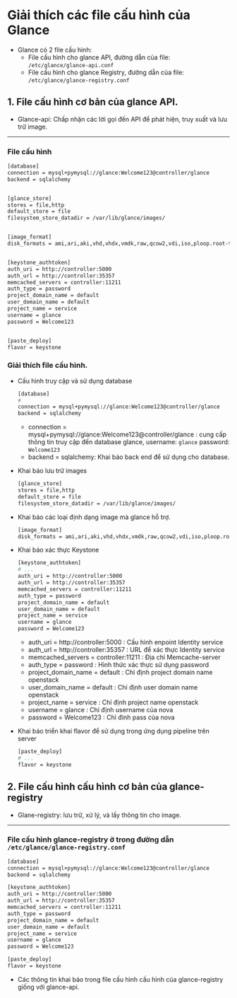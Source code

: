 # Giải thích các file cấu hình của Glance
- Glance có 2 file cấu hình:
  - File cấu hình cho glance API, đường dẫn của file: `/etc/glance/glance-api.conf`
  - File cấu hình cho glance Registry, đường dẫn của file: `/etc/glance/glance-registry.conf`
  
## 1. File cấu hình cơ bản của glance API.
- Glance-api: Chấp nhận các lời gọi đến API để phát hiện, truy xuất và lưu trữ image.

---

### File cấu hình

  ```sh
  [database]
  connection = mysql+pymysql://glance:Welcome123@controller/glance
  backend = sqlalchemy
  
  
  [glance_store]
  stores = file,http
  default_store = file
  filesystem_store_datadir = /var/lib/glance/images/

  
  [image_format]
  disk_formats = ami,ari,aki,vhd,vhdx,vmdk,raw,qcow2,vdi,iso,ploop.root-tar


  [keystone_authtoken]
  auth_uri = http://controller:5000
  auth_url = http://controller:35357
  memcached_servers = controller:11211
  auth_type = password
  project_domain_name = default
  user_domain_name = default
  project_name = service
  username = glance
  password = Welcome123


  [paste_deploy]
  flavor = keystone

  ```

### Giải thích file cấu hình.
- Cấu hình truy cập và sử dụng database

  ```sh
  [database]
  #
  connection = mysql+pymysql://glance:Welcome123@controller/glance
  backend = sqlalchemy
  ```
  
  - connection = mysql+pymysql://glance:Welcome123@controller/glance : cung cấp thông tin truy cập đến database glance, username: `glance` password: `Welcome123`
  - backend = sqlalchemy: Khai báo back end để sử dụng cho database.
 
- Khai báo lưu trữ images 
  
  ```sh
  [glance_store]
  stores = file,http
  default_store = file
  filesystem_store_datadir = /var/lib/glance/images/
  ```
  
- Khai báo các loại định dạng image mà glance hỗ trợ.

  ```sh
  [image_format]
  disk_formats = ami,ari,aki,vhd,vhdx,vmdk,raw,qcow2,vdi,iso,ploop.root-tar
  ```
- Khai báo xác thực Keystone

  ```sh
  [keystone_authtoken]
  # ...
  auth_uri = http://controller:5000
  auth_url = http://controller:35357
  memcached_servers = controller:11211
  auth_type = password
  project_domain_name = default
  user_domain_name = default
  project_name = service
  username = glance
  password = Welcome123

  ```
  
  - auth_uri = http://controller:5000 : Cấu hình enpoint Identity service
  - auth_url = http://controller:35357 : URL để xác thực Identity service
  - memcached_servers = controller:11211 : Địa chỉ Memcache-server
  - auth_type = password : Hình thức xác thực sử dụng password
  - project_domain_name = default : Chỉ định project domain name openstack
  - user_domain_name = default : Chỉ định user domain name openstack
  - project_name = service : Chỉ định project name openstack
  - username = glance : Chỉ định username của nova
  - password = Welcome123 : Chỉ đinh pass của nova
  
- Khai báo triển khai flavor để sử dụng trong ứng dụng pipeline trên server

  ```sh
  [paste_deploy]
  # ...
  flavor = keystone
  ```
  
## 2. File cấu hình cấu hình cơ bản của glance-registry
- Glane-registry: lưu trữ, xử lý, và lấy thông tin cho image.

---

### File cấu hình glance-registry ở trong đường dẫn `/etc/glance/glance-registry.conf`

  ```sh
  [database]
  connection = mysql+pymysql://glance:Welcome123@controller/glance
  backend = sqlalchemy
 
  [keystone_authtoken]
  auth_uri = http://controller:5000
  auth_url = http://controller:35357
  memcached_servers = controller:11211
  auth_type = password
  project_domain_name = default
  user_domain_name = default
  project_name = service
  username = glance
  password = Welcome123
  
  [paste_deploy]
  flavor = keystone
  ```

- Các thông tin khai báo trong file cấu hình cấu hình của glance-registry giống với glance-api.  
  
  
  
  
  